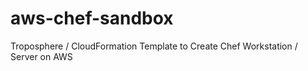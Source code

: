 # aws-chef-sandbox
Troposphere / CloudFormation Template to Create Chef Workstation / Server on AWS
